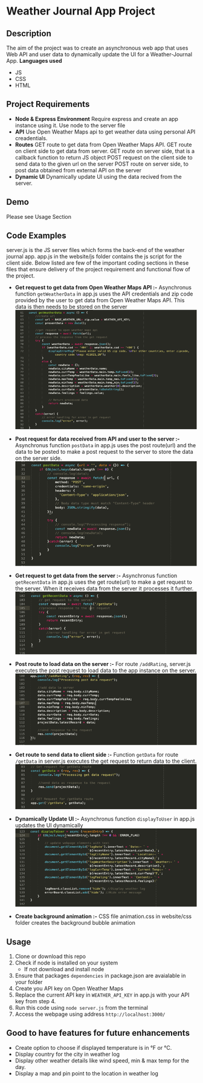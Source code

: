 # Weather Journal App Project

## Description
The aim of the project was to create an asynchronous web app that uses Web API and user data to dynamically update the UI for a Weather-Journal App.
**Languages used**
- JS
- CSS
- HTML

## Project Requirements
- **Node & Express Environment**
	Require express and create an app instance using it.
	Use node to the server file
- **API**
	Use Open Weather Maps api to get weather data using personal API creadentials.
- **Routes**
	GET route to get data from Open Weather Maps API.
	GET route on client side to get data from server.
	GET route on server side, that is a callback function to return JS object
	POST request on the client side to send data to the given url on the server
	POST route on server side, to post data obtained from external API on the server
- **Dynamic UI**
	Dynamically update UI using the data recived from the server.

## Demo
Please see Usage Section

## Code Examples
server.js is the JS server files which forms the back-end of the weather journal app.
app.js in the website/js folder contains the js script for the client side.
Below listed are few of the important coding sections in these files that ensure delivery of
the project requirement and functional flow of the project.

- **Get request to get data from Open Weather Maps API 	:-**
    Asynchronus function ```getWeatherData``` in app.js uses the API credentials and zip code provided by the user to get data from Open Weather Maps API. This data is then needs to be stored on the server
    ![getWeatherData function](website/images/getWeatherData.png)


- **Post request for data received from API and user to the server	:-**
	Asynchronus function ```postData``` in app.js uses the post route(url) and the data to be posted to make a post request to the server to store the data on the server side.
	![postData function](website/images/postData.png)


- **Get request to get data from the server		:-**
	Asynchronus function ```getRecentData``` in app.js uses the get route(url) to make a get request to the server. When it receives data from the server it processes it further.
	![getRecentData function](website/images/getRecentData.png)


- **Post route to load data on the server	:-**
	For route ```/addRating```, server.js executes the post request to load data to the app instance on the server.
	![addRating function](website/images/addRating.png)

- **Get route to send data to client side 	:-**
	Function ```getData``` for route ```/getData``` in server.js executes the get request to return data to the client.
	![getData function](website/images/getData.png)


- **Dynamically Update UI 	:-**
	Asynchronus function ```displayToUser``` in app.js updates the UI dynamically
	![displayToUser function](website/images/displayToUser.png)


- **Create background animation 	:-**
	CSS file animation.css in website/css folder creates the background bubble animation

## Usage
1. Clone or download this repo
2. Check if node is installed on your system
	- If not download and install node
3. Ensure that packages ```dependencies``` in package.json are avaialable in your folder
4. Create you API key on Open Weather Maps
5. Replace the current API key in `WEATHER_API_KEY` in app.js with your API key from step 4.
6. Run this code using `node server.js` from the terminal
7. Access the webpage using address `http://localhost:3000/`

## Good to have features for future enhancements
- Create option to choose if displayed temperature is in °F or °C.
- Display country for the city in weather log
- Display other weather details like wind speed, min & max temp for the day.
- Display a map and pin point to the location in weather log